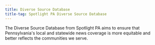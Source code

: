 ```yaml
---
title: Diverse Source Database
title-tag: Spotlight PA Diverse Source Database
---
```

The Diverse Source Database from Spotlight PA aims to ensure that Pennsylvania's local and statewide news coverage is more equitable and better reflects the communities we serve.
